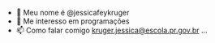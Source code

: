 - 👋 Meu nome é @jessicafeykruger
- 👀 Me interesso em programações
- 📫 Como falar comigo kruger.jessica@escola.pr.gov.br ...

